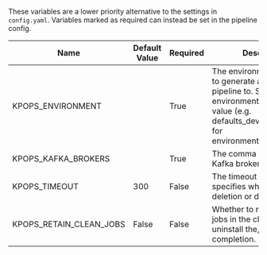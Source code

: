 
These variables are a lower priority alternative to the settings in `config.yaml`. Variables marked as required can instead be set in the pipeline config.

|         Name          |Default Value|Required|                                                                                Description                                                                                 |  Setting name   |
|-----------------------|-------------|--------|----------------------------------------------------------------------------------------------------------------------------------------------------------------------------|-----------------|
|KPOPS_ENVIRONMENT      |             |True    |The environment you want to generate and deploy the pipeline to. Suffix your environment files with this value (e.g. defaults_development.yaml for environment=development).|environment      |
|KPOPS_KAFKA_BROKERS    |             |True    |The comma separated Kafka brokers address.                                                                                                                                  |kafka_brokers    |
|KPOPS_TIMEOUT          |          300|False   |The timeout in seconds that specifies when actions like deletion or deploy timeout.                                                                                         |timeout          |
|KPOPS_RETAIN_CLEAN_JOBS|False        |False   |Whether to retain clean up jobs in the cluster or uninstall the, after completion.                                                                                          |retain_clean_jobs|
